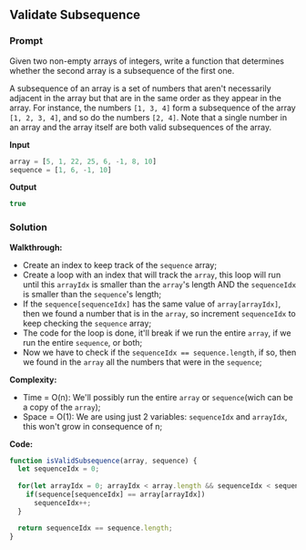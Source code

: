 
## Validate Subsequence

### Prompt

Given two non-empty arrays of integers, write a function that determines whether the second array is a subsequence of the first one.

A subsequence of an array is a set of numbers that aren't necessarily adjacent in the array but that are in the same order as they appear in the array. For instance, the numbers `[1, 3, 4]` form a subsequence of the array `[1, 2, 3, 4]`, and so do the numbers `[2, 4]`. Note that a single number in an array and the array itself are both valid subsequences of the array.
  


**Input**
```js
array = [5, 1, 22, 25, 6, -1, 8, 10]
sequence = [1, 6, -1, 10]
```

**Output**
```js
true
```

### Solution

__Walkthrough:__
- Create an index to keep track of the `sequence` array;
- Create a loop with an index that will track the `array`, this loop will run until this `arrayIdx` is smaller than the `array`'s length AND the `sequenceIdx` is smaller than the `sequence`'s length;
- If the `sequence[sequenceIdx]` has the same value of `array[arrayIdx]`, then we found a number that is in the `array`, so increment `sequenceIdx` to keep checking the `sequence` array;
- The code for the loop is done, it'll break if we run the entire `array`, if we run the entire `sequence`, or both;
- Now we have to check if the `sequenceIdx == sequence.length`, if so, then we found in the `array` all the numbers that were in the `sequence`;

__Complexity:__
- Time = O(n): We'll possibly run the entire `array` or `sequence`(wich can be a copy of the `array`);
- Space = O(1): We are using just 2 variables: `sequenceIdx` and `arrayIdx`, this won't grow in consequence of n;

__Code:__

```js
function isValidSubsequence(array, sequence) {
  let sequenceIdx = 0;
  
  for(let arrayIdx = 0; arrayIdx < array.length && sequenceIdx < sequence.length; arrayIdx++) {
    if(sequence[sequenceIdx] == array[arrayIdx])
      sequenceIdx++;      
  }

  return sequenceIdx == sequence.length;
}
```